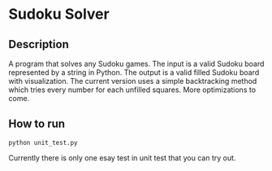 # Sudoku Solver

## Description

A program that solves any Sudoku games. The input is a valid Sudoku board represented by a string in Python. The output is a valid filled Sudoku board with visualization. The current version uses a simple backtracking method which tries every number for each unfilled squares. More optimizations to come.

## How to run

`python unit_test.py`

Currently there is only one esay test in unit test that you can try out.